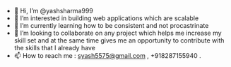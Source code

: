 - 👋 Hi, I’m @yashsharma999
- 👀 I’m interested in building web applications which are scalable
- 🌱 I’m currently learning how to be consistent and not procastrinate 
- 💞️ I’m looking to collaborate on any project which helps me increase my skill set and at the same time gives me an opportunity to contribute with the skills that I already have
- 📫 How to reach me : syash5575@gmail.com , +918287155940 .

<!---
yashsharma999/yashsharma999 is a ✨ special ✨ repository because its `README.md` (this file) appears on your GitHub profile.
You can click the Preview link to take a look at your changes.
--->
